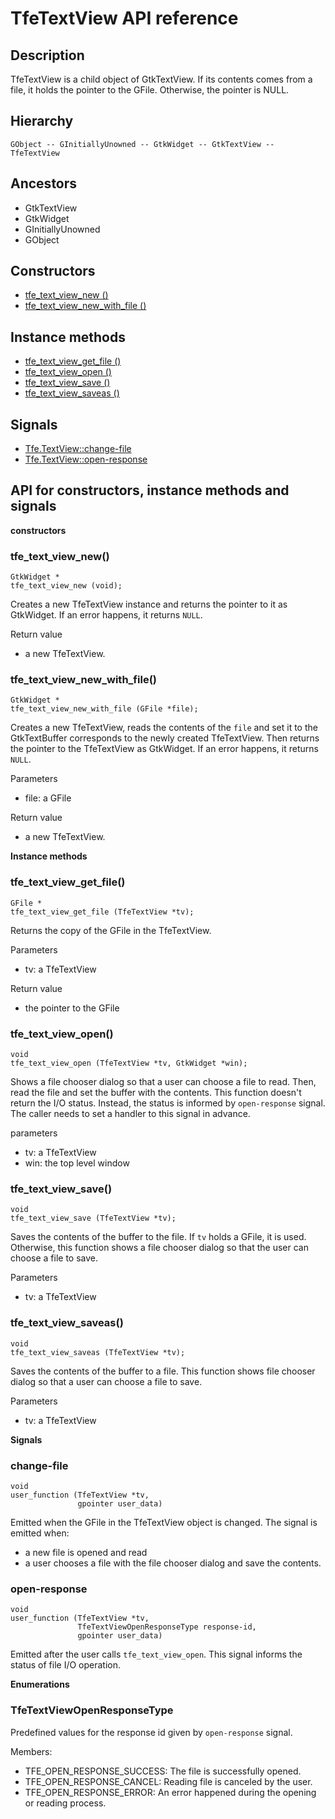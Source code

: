 # TfeTextView API reference

## Description

TfeTextView is a child object of GtkTextView.
If its contents comes from a file, it holds the pointer to the GFile.
Otherwise, the pointer is NULL.

## Hierarchy

```
GObject -- GInitiallyUnowned -- GtkWidget -- GtkTextView -- TfeTextView
```

## Ancestors

- GtkTextView
- GtkWidget
- GInitiallyUnowned
- GObject

## Constructors

- [tfe_text_view_new ()](../src/tfetextview/#tfe_text_view_new)
- [tfe_text_view_new_with_file ()](../src/tfetextview/#tfe_text_view_new_with_file)

## Instance methods

- [tfe_text_view_get_file ()](../src/tfetextview/#tfe_text_view_get_file)
- [tfe_text_view_open ()](../src/tfetextview/#tfe_text_view_open)
- [tfe_text_view_save ()](../src/tfetextview/#tfe_text_view_save)
- [tfe_text_view_saveas ()](../src/tfetextview/#tfe_text_view_saveas)

## Signals

- [Tfe.TextView::change-file](../src/tfetextview/#change-file)
- [Tfe.TextView::open-response](../src/tfetextview/#open-response)

## API for constructors, instance methods and signals

**constructors**

### tfe_text_view_new()

```
GtkWidget *
tfe_text_view_new (void);
```

Creates a new TfeTextView instance and returns the pointer to it as GtkWidget.
If an error happens, it returns `NULL`.

Return value

- a new TfeTextView.

### tfe_text_view_new_with_file()

```
GtkWidget *
tfe_text_view_new_with_file (GFile *file);
```

Creates a new TfeTextView, reads the contents of the `file` and set it to the GtkTextBuffer corresponds to the newly created TfeTextView.
Then returns the pointer to the TfeTextView as GtkWidget.
If an error happens, it returns `NULL`.

Parameters

- file: a GFile

Return value

- a new TfeTextView.

**Instance methods**

### tfe_text_view_get_file()

```
GFile *
tfe_text_view_get_file (TfeTextView *tv);
```

Returns the copy of the GFile in the TfeTextView.

Parameters

- tv: a TfeTextView

Return value

- the pointer to the GFile

### tfe_text_view_open()

```
void
tfe_text_view_open (TfeTextView *tv, GtkWidget *win);
```

Shows a file chooser dialog so that a user can choose a file to read.
Then, read the file and set the buffer with the contents.
This function doesn't return the I/O status.
Instead, the status is informed by `open-response` signal.
The caller needs to set a handler to this signal in advance.

parameters

- tv: a TfeTextView
- win: the top level window

### tfe_text_view_save()

```
void
tfe_text_view_save (TfeTextView *tv);
```

Saves the contents of the buffer to the file.
If `tv` holds a GFile, it is used.
Otherwise, this function shows a file chooser dialog so that the user can choose a file to save.

Parameters

- tv: a TfeTextView

### tfe_text_view_saveas()

```
void
tfe_text_view_saveas (TfeTextView *tv);
```

Saves the contents of the buffer to a file.
This function shows file chooser dialog so that a user can choose a file to save.

Parameters

- tv: a TfeTextView

**Signals**

### change-file

```
void
user_function (TfeTextView *tv,
               gpointer user_data)
```

Emitted when the GFile in the TfeTextView object is changed.
The signal is emitted when:

- a new file is opened and read
- a user chooses a file with the file chooser dialog and save the contents.

### open-response

```
void
user_function (TfeTextView *tv,
               TfeTextViewOpenResponseType response-id,
               gpointer user_data)
```

Emitted after the user calls `tfe_text_view_open`.
This signal informs the status of file I/O operation.

**Enumerations**

### TfeTextViewOpenResponseType

Predefined values for the response id given by `open-response` signal.

Members:

- TFE_OPEN_RESPONSE_SUCCESS: The file is successfully opened.
- TFE_OPEN_RESPONSE_CANCEL: Reading file is canceled by the user.
- TFE_OPEN_RESPONSE_ERROR: An error happened during the opening or reading process.
